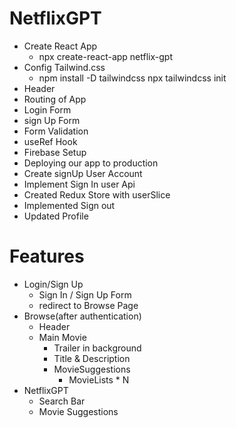 # NetflixGPT
- Create React App
  - npx create-react-app netflix-gpt
- Config Tailwind.css
  - npm install -D tailwindcss
    npx tailwindcss init
- Header
- Routing of App
- Login Form
- sign Up Form
- Form Validation
- useRef Hook
- Firebase Setup
- Deploying our app to production
- Create signUp User Account
- Implement Sign In user Api
- Created Redux Store with userSlice
- Implemented Sign out
- Updated Profile

# Features
- Login/Sign Up
   - Sign In / Sign Up Form
   - redirect to Browse Page
- Browse(after authentication)
   - Header
   - Main Movie
       - Trailer in background
       - Title & Description
       - MovieSuggestions
          - MovieLists * N
- NetflixGPT
    - Search Bar
    - Movie Suggestions      
